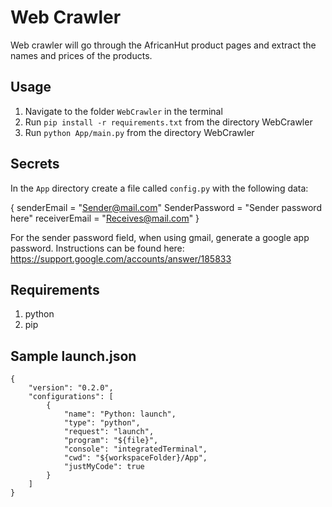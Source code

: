 # Web Crawler

Web crawler will go through the AfricanHut product pages and extract the names and prices of the products.
## Usage

1. Navigate to the folder `WebCrawler` in the terminal 
2. Run `pip install -r requirements.txt` from the directory WebCrawler
3. Run `python App/main.py` from the directory WebCrawler

## Secrets

In the `App` directory create a file called `config.py` with the following data:

{
    senderEmail = "Sender@mail.com"
    SenderPassword = "Sender password here"
    receiverEmail = "Receives@mail.com"
}

For the sender password field, when using gmail, generate a google app password.
Instructions can be found here: https://support.google.com/accounts/answer/185833

## Requirements

1. python
2. pip

## Sample launch.json

    {
        "version": "0.2.0",
        "configurations": [
            {
                "name": "Python: launch",
                "type": "python",
                "request": "launch",
                "program": "${file}",
                "console": "integratedTerminal",
                "cwd": "${workspaceFolder}/App",
                "justMyCode": true
            }
        ]
    }
